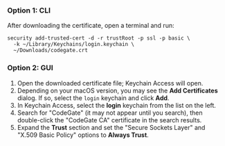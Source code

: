 ### Option 1: CLI

After downloading the certificate, open a terminal and run:

```shell
security add-trusted-cert -d -r trustRoot -p ssl -p basic \
  -k ~/Library/Keychains/login.keychain \
  ~/Downloads/codegate.crt
```

### Option 2: GUI

1. Open the downloaded certificate file; Keychain Access will open.
2. Depending on your macOS version, you may see the **Add Certificates** dialog. If so, select the `login` keychain and click **Add**.
3. In Keychain Access, select the **login** keychain from the list on the left.
4. Search for "CodeGate" (it may not appear until you search), then double-click the "CodeGate CA" certificate in the search results.
5. Expand the **Trust** section and set the "Secure Sockets Layer" and "X.509 Basic Policy" options to **Always Trust**.

